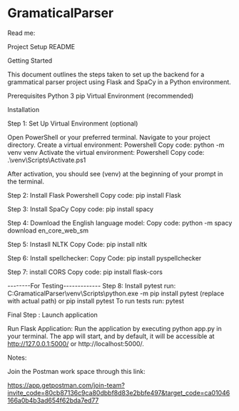 # GramaticalParser
Read me:

Project Setup README

Getting Started

This document outlines the steps taken to set up the backend for a grammatical parser project using Flask and SpaCy in a Python environment.

Prerequisites
  Python 3
  pip
  Virtual Environment (recommended)

Installation

Step 1: Set Up Virtual Environment (optional)

Open PowerShell or your preferred terminal.
Navigate to your project directory.
Create a virtual environment:
  Powershell Copy code: python -m venv venv
Activate the virtual environment:
  Powershell Copy code: .\venv\Scripts\Activate.ps1

After activation, you should see (venv) at the beginning of your prompt in the terminal.

Step 2: Install Flask
  Powershell Copy code: pip install Flask

Step 3: Install SpaCy
  Copy code: pip install spacy
  
Step 4: Download the English language model:
  Copy code: python -m spacy download en_core_web_sm
  
Step 5: Instasll NLTK
  Copy Code: pip install nltk

Step 6: Install spellchecker:
 Copy Code: pip install pyspellchecker

Step 7: install CORS
 Copy code: pip install flask-cors

--------For Testing-------------
Step 8: Install pytest
run: C:GramaticalParser\venv\Scripts\python.exe -m pip install pytest (replace with actual path)
or pip install pytest
To run tests run: pytest


Final Step : Launch application

Run Flask Application:
Run the application by executing python app.py in your terminal. The app will start, and by default, it will be accessible at http://127.0.0.1:5000/ or http://localhost:5000/.



Notes: 

Join the Postman work space through this link: 

https://app.getpostman.com/join-team?invite_code=80cb87136c9ca80dbbf8d83e2bbfe497&target_code=ca01046166a0b4b3ad654f62bda7ed77


